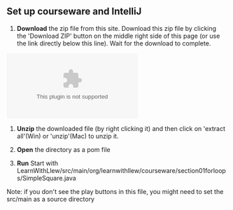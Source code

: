 ## Set up  courseware and IntelliJ

1.  **Download** the zip file from this site. Download this zip file by clicking the 'Download ZIP' button on the middle right side of this page (or use the link directly below this line). Wait for the download to complete.

![download zip button](https://github.com/LearnWithLlew/IntroToJava/archive/refs/heads/master.zip)

1.  **Unzip** the downloaded file (by right clicking it) and then click on 'extract all'(Win) or 'unzip'(Mac) to unzip it.  

1.  **Open** the directory as a pom file

1. **Run** Start with LearnWithLlew/src/main/org/learnwithllew/courseware/section01forloops/SimpleSquare.java
 
  Note: if you don't see the play buttons in this file, you might need to set the src/main as a source directory

